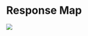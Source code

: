 # Response Map

<img src="https://github.com/UQ-UQx/response-map/blob/master/README_WORKFLOW_IMAGE.png?raw=true">
